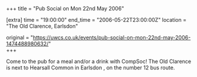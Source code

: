 +++
title = "Pub Social on Mon 22nd May 2006"

[extra]
time = "19:00:00"
end_time = "2006-05-22T23:00:00Z"
location = "The Old Clarence, Earlsdon"

original = "https://uwcs.co.uk/events/pub-social-on-mon-22nd-may-2006-1474488980632/"    
+++

Come to the pub for a meal and/or a drink with CompSoc\! The Old Clarence is next to Hearsall Common in Earlsdon , on the number 12 bus route.

